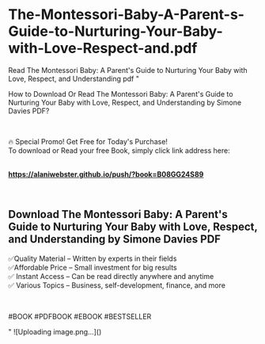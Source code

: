 # The-Montessori-Baby-A-Parent-s-Guide-to-Nurturing-Your-Baby-with-Love-Respect-and.pdf
Read The Montessori Baby: A Parent's Guide to Nurturing Your Baby with Love, Respect, and Understanding  pdf
"<p>How to Download Or Read The Montessori Baby: A Parent's Guide to Nurturing Your Baby with Love, Respect, and Understanding by Simone Davies PDF?</p>
<p>&nbsp;</p>
<p>&#128293;  Special Promo! Get Free for Today's Purchase!<br />To download or Read your free Book, simply click link address here:&nbsp;<br />&nbsp;</p>
<p><a href=""https://alaniwebster.github.io/push/?book=B08GG24S89""><strong>https://alaniwebster.github.io/push/?book=B08GG24S89</strong></a></p>
<p>&nbsp;</p>
<h2>Download The Montessori Baby: A Parent's Guide to Nurturing Your Baby with Love, Respect, and Understanding by Simone Davies PDF</h2>
<p>&#x2705;Quality Material &ndash; Written by experts in their fields<br />&#x2705;Affordable Price &ndash; Small investment for big results<br />&#x2705; Instant Access &ndash; Can be read directly anywhere and anytime<br />&#x2705; Various Topics &ndash; Business, self-development, finance, and more</p>
<p>&nbsp;</p>
<p>#BOOK #PDFBOOK #EBOOK #BESTSELLER</p>
"
![Uploading image.png…]()
